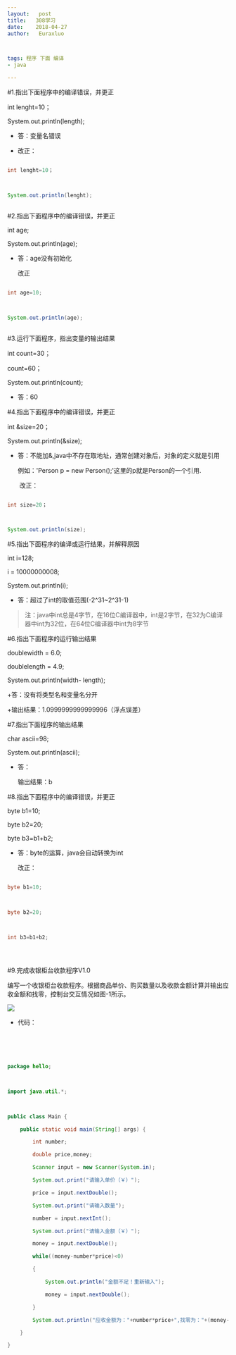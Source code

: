```yaml
---
layout:   post          
title:   308学习        
date:    2018-04-27       
author:   Euraxluo           



tags: 程序 下面 编译
- java

---
```



#1.指出下面程序中的编译错误，并更正


int lenght=10；



System.out.println(length);



- 答：变量名错误

- 改正：



```java

int lenght=10；



System.out.println(lenght);



```



#2.指出下面程序中的编译错误，并更正



int age;



System.out.println(age);



- 答：age没有初始化

  改正



```java

int age=10;



System.out.println(age);



```



#3.运行下面程序，指出变量的输出结果



int count=30；



count=60；



System.out.println(count);



- 答：60



#4.指出下面程序中的编译错误，并更正



int &size=20；



System.out.println(&size);



- 答：不能加&,java中不存在取地址，通常创建对象后，对象的定义就是引用

  例如：'Person p = new Person();'这里的p就是Person的一个引用.

  ​	改正：



```java

int size=20；



System.out.println(size);

```



#5.指出下面程序的编译或运行结果，并解释原因



int i=128;



i = 10000000008;



System.out.println(i);



- 答：超过了int的取值范围(-2^31~2^31-1)



> 注：java中int总是4字节，在16位C编译器中，int是2字节，在32为C编译器中int为32位，在64位C编译器中int为8字节







#6.指出下面程序的运行输出结果



 doublewidth = 6.0;



 doublelength = 4.9;



 System.out.println(width- length);



 +答：没有将类型名和变量名分开

 +输出结果：1.0999999999999996（浮点误差）







#7.指出下面程序的输出结果



char ascii=98;



System.out.println(ascii);



- 答：

  输出结果：b







#8.指出下面程序中的编译错误，并更正



byte b1=10;



byte b2=20;



byte b3=b1+b2;



- 答：byte的运算，java会自动转换为int

  改正：



```java

byte b1=10;



byte b2=20;



int b3=b1+b2;





```







#9.完成收银柜台收款程序V1.0



编写一个收银柜台收款程序。根据商品单价、购买数量以及收款金额计算并输出应收金额和找零，控制台交互情况如图-1所示。



![](../image/2018.4.27.png)



- 代码：



```java





package hello;



import java.util.*;



public class Main {

	public static void main(String[] args) {

		int number;

		double price,money;

		Scanner input = new Scanner(System.in);

		System.out.print("请输入单价（￥）");

		price = input.nextDouble();

		System.out.print("请输入数量");

		number = input.nextInt();

		System.out.print("请输入金额（￥）");

		money = input.nextDouble();

		while((money-number*price)<0)

		{

			System.out.println("金额不足！重新输入");

			money = input.nextDouble();

		}

		System.out.println("应收金额为："+number*price+",找零为："+(money-number*price));

	}

}





```




